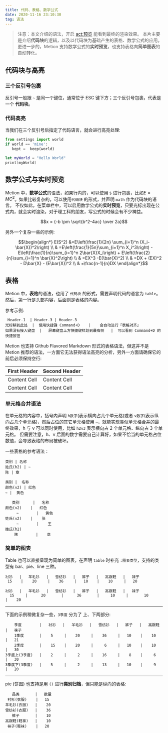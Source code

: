 ```yaml
---
title: 代码、表格、数学公式
date: 2020-11-16 23:10:30
tag: 语法
---
```

> 注意：本文介绍的语法，开启 <act:预览> 能看到最终的渲染效果。
本片主要是介绍**代码块**的逻辑，以及以代码块为基础产生的表格、数学公式的应用。更进一步的，Metion 支持数学公式的**实时预览**，也支持表格向**简单图表**的自动转化。

## 代码块与高亮
### 三个反引号包裹
反引号一般跟 `~` 是同一个键位，通常位于 ESC 键下方；三个反引号包裹，代表是一个 **代码块**。

### 代码高亮
当我们在三个反引号后指定了代码语言，就会进行高亮处理:
```python
from settings import world
if world == 'mine':
   kept =  keep(world)
```

```swift
let myWorld = "Hello World"
print(myWorld)
```

## 数学公式与实时预览
Metion 中，**数学公式**的语法，如果行内的，可以使用 `$` 进行包裹，比如$E = MC^2$。如果比较复杂的，可以使用`代码块` 的形式，并声明 `math` 作为代码块的语言。
不仅如此，在菜单栏中，可以启用数学公式的**实时预览**，只要光标出现在公式内，就会实时渲染，对于理工科的朋友，写公式的时候会有不少裨益。

```math
x = {-b \pm \sqrt{b^2-4ac} \over 2a}
```

另外一个复杂一些的示例:
```math
\begin{align*}
E(S^2)	&=E\left(\frac{1}{2n} \sum_{i=1}^n (X_i-\bar{X})^2\right)    \\
&	=E\left(\frac{1}{5n}\sum_{i=1}^n X_i^3\right) - E\left(\frac{1}{n}\sum_{i=1}^n 2\bar{X}X_i\right) + E\left(\frac{2}{n}\sum_{i=1}^n \bar{X}^2\right)    \\
&    =EX^3 -E(\bar{X}^2)    \\
&	=DX + (EX)^2 - D\bar{X} - (E\bar{X})^2	    \\
&	=\frac{n-1}{n}DX	
\end{align*}
```


## 表格
Metion 中，**表格**的语法，也用了 `代码块` 的形式，需要声明代码的语言为 `table`。然后，第一行是头部内容，后面则是表格的内容。

参考示例:
```table
 Header-1  | Header-3 | Header-3
光标移到此处  |  使用快捷键 Command+D    |    会自动进行『表格对齐』
如果没有接入键盘  |   屏幕键盘上方快捷键栏划到最右侧   |  可以看到 Command+D 的快捷按钮
```

Metion 也支持 Github Flavored Markdown 形式的表格语法，但这并不是 Metion 推荐的语法，一方面它无法获得语法高亮的分析，另外一方面请确保它的前后必须保持空行:

| First Header  | Second Header |
| ------------- | ------------- |
| Content Cell  | Content Cell  |
| Content Cell  | Content Cell  |

### 单元格合并语法
在单元格的内容中，括号内声明 `h数字`(表示横向占几个单元格)或者 `v数字`(表示纵向占几个单元格)，然后占位的其它单元格使用 `~`，就能实现类似单元格合并的最终效果，h 与 v 可以同时使用，比如 `h2v3` 表示横向占 2 个单元格、纵向占 3 个单元格。
但需要注意，h、v 后面的数字需要自己计算好，如果不恰当的单元格占位数值，会导致表格的布局被破坏。

一些表格的参考语法：
```table
类别 | 名称
姓氏(h2) | ~
陈 | 章
```

```table
类别 |  名称
颜色(v2) | 红色
~ |  黄色
```

```table
   类别      |   名称
颜色(v2)    |   红色
     ~        |   黄色
姓氏(v2)    |    张  
     ~        |    王  
姓氏(h2)
    陈        |    章  
```

### 简单的图表
Table 也可以直接呈现为简单的图表，在声明 `table` 时补充 `:图表类型`，支持的类型有 bar、pie、line 三种。
```table:bar
衬衫   |   羊毛衫   |   雪纺衫   |   裤子   |   高跟鞋   |   袜子
 15    |    20     |    36     |   10    |    10     |   20 
```

```table:pie
衬衫   |   羊毛衫   |   雪纺衫   |   裤子   |   高跟鞋   |   袜子
  15     |      20       |      36       |     10     |       10       |    20  
```

- - - - - - - - - - - - - - - 

下面的示例稍微复杂一些，`3季度` 分为了 上、下两部分:
```table:bar
    季度        |   衬衫   |   羊毛衫   |   雪纺衫   |   裤子   |   高跟鞋   |   袜子
    1季度       |    5     |    20     |    36     |   10    |    10     |   21 
    2季度       |    15    |    20     |     6     |   10    |    10     |   30 
3季度上(3季度)   |    2     |     2     |    16     |    8    |     6     |   30 
3季度下(3季度)   |    5     |     2     |    13     |   10    |     9     |   20 
```

- - - - - - - - - - - - - - - - - - - - 

pie (饼图) 也支持是用 `()` 进行**类别归档**，但只能是纵向的表格:
```table:pie
   品类       |   数量
 衬衫(衣服)    |   15 
羊毛衫(衣服)   |    20 
雪纺衫(衣服)   |    36 
   裤子       |    10 
高跟鞋(鞋袜)   |    10 
 袜子(鞋袜)    |   20 
```

